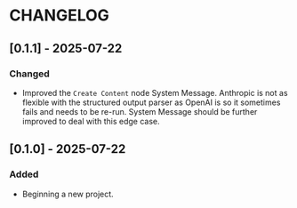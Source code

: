 # CHANGELOG


## [0.1.1] - 2025-07-22
### Changed
- Improved the `Create Content` node System Message.  Anthropic is not as flexible with the structured output parser as OpenAI is so it sometimes fails and needs to be re-run.  System Message should be further improved to deal with this edge case.


## [0.1.0] - 2025-07-22
### Added
- Beginning a new project.
